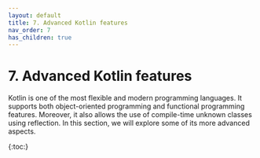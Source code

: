 ```yaml
---
layout: default
title: 7. Advanced Kotlin features 
nav_order: 7
has_children: true
---
```


# 7. Advanced Kotlin features

Kotlin is one of the most flexible and modern programming languages. It supports both object-oriented programming and functional programming features. Moreover, it also allows the use of compile-time unknown classes using reflection. In this section, we will explore some of its more advanced aspects.

{:toc:}
